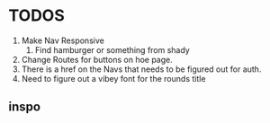# TODOS

1. Make Nav Responsive
   1. Find hamburger or something from shady
2. Change Routes for buttons on hoe page.
3. There is a href on the Navs that needs to be figured out for auth.
4. Need to figure out a vibey font for the rounds title

## inspo
